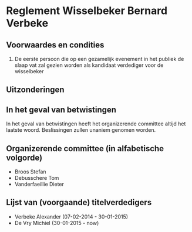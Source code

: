 # Reglement Wisselbeker Bernard Verbeke

## Voorwaardes en condities
1. De eerste persoon die op een gezamelijk evenement in het publiek de slaap vat zal gezien worden als kandidaat verdediger voor de wisselbeker

## Uitzonderingen

## In het geval van betwistingen

In het geval van betwistingen heeft het organizerende committee altijd het laatste woord. Beslissingen zullen unaniem genomen worden.

## Organizerende committee (in alfabetische volgorde)
- Broos Stefan
- Debusschere Tom
- Vanderfaeillie Dieter

## Lijst van (voorgaande) titelverdedigers
- Verbeke Alexander (07-02-2014 - 30-01-2015)
- De Vry Michiel (30-01-2015 - now)
